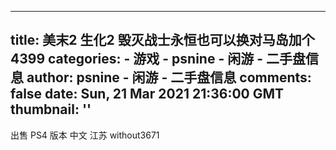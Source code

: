 
---
title: 美末2 生化2 毁灭战士永恒也可以换对马岛加个4399
categories: 
    - 游戏
    - psnine - 闲游 - 二手盘信息
author: psnine - 闲游 - 二手盘信息
comments: false
date: Sun, 21 Mar 2021 21:36:00 GMT
thumbnail: ''
---

<div>   
出售 PS4 版本 中文 江苏 without3671  
</div>
            